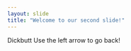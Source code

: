 ```yaml
---
layout: slide
title: "Welcome to our second slide!"
---
```

Dickbutt
Use the left arrow to go back!

